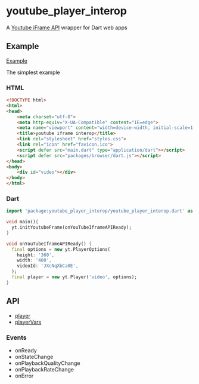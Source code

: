 # youtube_player_interop

A [Youtube iFrame API](https://developers.google.com/youtube/player_parameters) wrapper for Dart web apps

## Example

[Example](https://rxlabz.github.io/youtube_player_interop)

The simplest example

### HTML

```html
<!DOCTYPE html>
<html>
<head>
    <meta charset="utf-8">
    <meta http-equiv="X-UA-Compatible" content="IE=edge">
    <meta name="viewport" content="width=device-width, initial-scale=1.0">
    <title>youtube iframe interop</title>
    <link rel="stylesheet" href="styles.css">
    <link rel="icon" href="favicon.ico">
    <script defer src="main.dart" type="application/dart"></script>
    <script defer src="packages/browser/dart.js"></script>
</head>
<body>
    <div id="video"></div>
</body>
</html>

```

### Dart

```dart
import 'package:youtube_player_interop/youtube_player_interop.dart' as yt;

void main(){
  yt.initYoutubeFrame(onYouTubeIframeAPIReady);
}

void onYouTubeIframeAPIReady() {
  final options = new yt.PlayerOptions(
    height: '360',
    width: '480',
    videoId: 'JXcNqXbCa0E',
  );
  final player = new yt.Player('video', options);
}
```

## API

- [player](https://developers.google.com/youtube/iframe_api_reference)
- [playerVars](https://developers.google.com/youtube/player_parameters)

### Events

- onReady
- onStateChange
- onPlaybackQualityChange
- onPlaybackRateChange
- onError